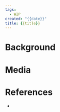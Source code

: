 ```yaml
---
tags:
  - WIP
created: "{{date}}"
title: {{title}}
---
```


# Background

# Media

# References

- 
